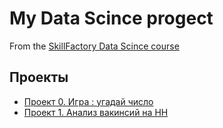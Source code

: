 # My Data Scince progect
From the [SkillFactory Data Scince course](https://skillfactory.ru/data-scientist-pro)

## Проекты

* [Проект 0. Игра : угадай число](https://github.com/Dagslaid/skillfactory_hw/tree/Main/progect_0)
* [Проект 1. Анализ вакинсий на HH]()
